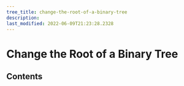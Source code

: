 ```yaml
---
tree_title: change-the-root-of-a-binary-tree
description: 
last_modified: 2022-06-09T21:23:28.2328
---
```


# Change the Root of a Binary Tree

## Contents

